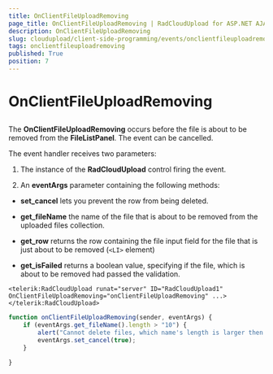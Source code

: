 ```yaml
---
title: OnClientFileUploadRemoving
page_title: OnClientFileUploadRemoving | RadCloudUpload for ASP.NET AJAX Documentation
description: OnClientFileUploadRemoving
slug: cloudupload/client-side-programming/events/onclientfileuploadremoving
tags: onclientfileuploadremoving
published: True
position: 7
---
```


# OnClientFileUploadRemoving



## 

The **OnClientFileUploadRemoving** occurs before the file is about to be removed from the **FileListPanel**. The event can be cancelled.

The event handler receives two parameters:

1. The instance of the **RadCloudUpload** control firing the event.

1. An **eventArgs** parameter containing the following methods:

* **set_cancel** lets you prevent the row from being deleted.

* **get_fileName** the name of the file that is about to be removed from the uploaded files collection.

* **get_row** returns the row containing the file input field for the file that is just about to be removed (`<LI>` element)

* **get_isFailed** returns a boolean value, specifying if the file, which is about to be removed had passed the validation.

````ASPNET
<telerik:RadCloudUpload runat="server" ID="RadCloudUpload1" OnClientFileUploadRemoving="onClientFileUploadRemoving" ...>
</telerik:RadCloudUpload>
````



````JavaScript
function onClientFileUploadRemoving(sender, eventArgs) {
	if (eventArgs.get_fileName().length > "10") {
		alert("Cannot delete files, which name's length is larger then 10 symbols");
		eventArgs.set_cancel(true);
	}

}
````


